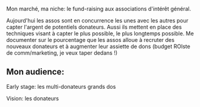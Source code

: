 Mon marché, ma niche:
le fund-raising aux associations d'intérêt général.

Aujourd'hui les assos sont en concurrence les unes avec les autres pour capter l'argent de potentiels donateurs. Aussi ils mettent en place des techniques visant à capter le plus possible, le plus longtemps possible.
Me documenter sur le pourcentage que les assos alloue à recruter des nouveaux donateurs et à augmenter leur assiette de dons (budget ROIste de comm/marketing, je veux taper dedans !)


## Mon audience:
Early stage:
les multi-donateurs grands dos

Vision:
les donateurs
